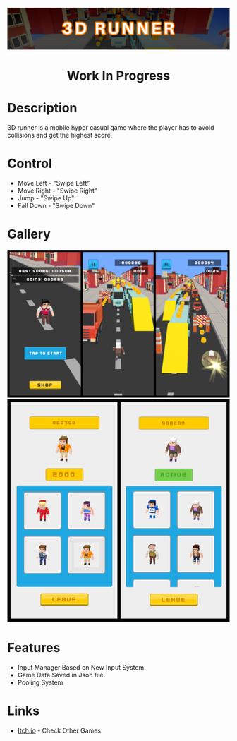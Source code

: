 ![3D Runner Baner](img/Baner.png?raw=true)

<h1 align="center"> Work In Progress <h1>

# Description
3D runner is a mobile hyper casual game where the player has to avoid collisions and get the highest score.

# Control
- Move Left - "Swipe Left"  
- Move Right - "Swipe Right"
- Jump - "Swipe Up"
- Fall Down - "Swipe Down"

# Gallery
![3D Runner Gameplay](img/Gameplay.png?raw=true)
![3D Runner Shop](img/Shop.png?raw=true)

# Features
- Input Manager Based on New Input System.
- Game Data Saved in Json file.
- Pooling System 

# Links
* [Itch.io](https://blackthoughtsdev.itch.io) - Check Other Games
   